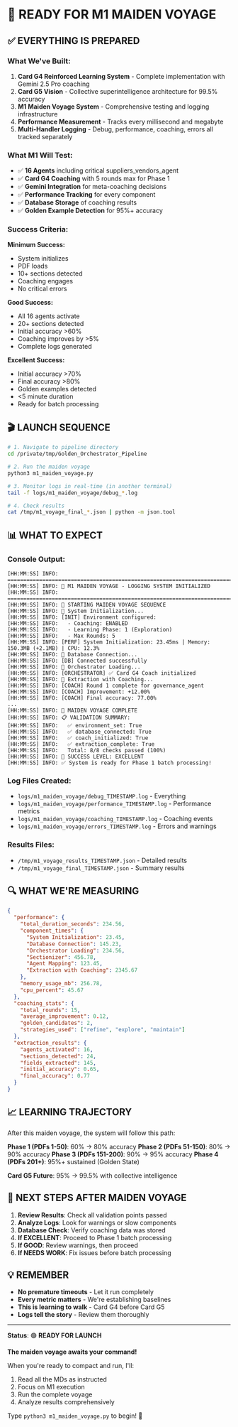 # 🚀 READY FOR M1 MAIDEN VOYAGE

## ✅ **EVERYTHING IS PREPARED**

### **What We've Built:**

1. **Card G4 Reinforced Learning System** - Complete implementation with Gemini 2.5 Pro coaching
2. **Card G5 Vision** - Collective superintelligence architecture for 99.5% accuracy
3. **M1 Maiden Voyage System** - Comprehensive testing and logging infrastructure
4. **Performance Measurement** - Tracks every millisecond and megabyte
5. **Multi-Handler Logging** - Debug, performance, coaching, errors all tracked separately

### **What M1 Will Test:**

- ✅ **16 Agents** including critical suppliers_vendors_agent
- ✅ **Card G4 Coaching** with 5 rounds max for Phase 1
- ✅ **Gemini Integration** for meta-coaching decisions
- ✅ **Performance Tracking** for every component
- ✅ **Database Storage** of coaching results
- ✅ **Golden Example Detection** for 95%+ accuracy

### **Success Criteria:**

**Minimum Success:**
- System initializes
- PDF loads
- 10+ sections detected
- Coaching engages
- No critical errors

**Good Success:**
- All 16 agents activate
- 20+ sections detected
- Initial accuracy >60%
- Coaching improves by >5%
- Complete logs generated

**Excellent Success:**
- Initial accuracy >70%
- Final accuracy >80%
- Golden examples detected
- <5 minute duration
- Ready for batch processing

## 🎬 **LAUNCH SEQUENCE**

```bash
# 1. Navigate to pipeline directory
cd /private/tmp/Golden_Orchestrator_Pipeline

# 2. Run the maiden voyage
python3 m1_maiden_voyage.py

# 3. Monitor logs in real-time (in another terminal)
tail -f logs/m1_maiden_voyage/debug_*.log

# 4. Check results
cat /tmp/m1_voyage_final_*.json | python -m json.tool
```

## 📊 **WHAT TO EXPECT**

### **Console Output:**
```
[HH:MM:SS] INFO: ================================================================================
[HH:MM:SS] INFO: 🚢 M1 MAIDEN VOYAGE - LOGGING SYSTEM INITIALIZED
[HH:MM:SS] INFO: ================================================================================
[HH:MM:SS] INFO: 🚀 STARTING MAIDEN VOYAGE SEQUENCE
[HH:MM:SS] INFO: 📌 System Initialization...
[HH:MM:SS] INFO: [INIT] Environment configured:
[HH:MM:SS] INFO:   - Coaching: ENABLED
[HH:MM:SS] INFO:   - Learning Phase: 1 (Exploration)
[HH:MM:SS] INFO:   - Max Rounds: 5
[HH:MM:SS] INFO: [PERF] System Initialization: 23.45ms | Memory: 150.3MB (+2.1MB) | CPU: 12.3%
[HH:MM:SS] INFO: 📌 Database Connection...
[HH:MM:SS] INFO: [DB] Connected successfully
[HH:MM:SS] INFO: 📌 Orchestrator Loading...
[HH:MM:SS] INFO: [ORCHESTRATOR] ✅ Card G4 Coach initialized
[HH:MM:SS] INFO: 📌 Extraction with Coaching...
[HH:MM:SS] INFO: [COACH] Round 1 complete for governance_agent
[HH:MM:SS] INFO: [COACH] Improvement: +12.00%
[HH:MM:SS] INFO: [COACH] Final accuracy: 77.00%
...
[HH:MM:SS] INFO: 🏁 MAIDEN VOYAGE COMPLETE
[HH:MM:SS] INFO: 📋 VALIDATION SUMMARY:
[HH:MM:SS] INFO:   ✅ environment_set: True
[HH:MM:SS] INFO:   ✅ database_connected: True
[HH:MM:SS] INFO:   ✅ coach_initialized: True
[HH:MM:SS] INFO:   ✅ extraction_complete: True
[HH:MM:SS] INFO:   Total: 8/8 checks passed (100%)
[HH:MM:SS] INFO: 🎯 SUCCESS LEVEL: EXCELLENT
[HH:MM:SS] INFO: ✅ System is ready for Phase 1 batch processing!
```

### **Log Files Created:**
- `logs/m1_maiden_voyage/debug_TIMESTAMP.log` - Everything
- `logs/m1_maiden_voyage/performance_TIMESTAMP.log` - Performance metrics
- `logs/m1_maiden_voyage/coaching_TIMESTAMP.log` - Coaching events
- `logs/m1_maiden_voyage/errors_TIMESTAMP.log` - Errors and warnings

### **Results Files:**
- `/tmp/m1_voyage_results_TIMESTAMP.json` - Detailed results
- `/tmp/m1_voyage_final_TIMESTAMP.json` - Summary results

## 🔍 **WHAT WE'RE MEASURING**

```json
{
  "performance": {
    "total_duration_seconds": 234.56,
    "component_times": {
      "System Initialization": 23.45,
      "Database Connection": 145.23,
      "Orchestrator Loading": 234.56,
      "Sectionizer": 456.78,
      "Agent Mapping": 123.45,
      "Extraction with Coaching": 2345.67
    },
    "memory_usage_mb": 256.78,
    "cpu_percent": 45.67
  },
  "coaching_stats": {
    "total_rounds": 15,
    "average_improvement": 0.12,
    "golden_candidates": 2,
    "strategies_used": ["refine", "explore", "maintain"]
  },
  "extraction_results": {
    "agents_activated": 16,
    "sections_detected": 24,
    "fields_extracted": 145,
    "initial_accuracy": 0.65,
    "final_accuracy": 0.77
  }
}
```

## 📈 **LEARNING TRAJECTORY**

After this maiden voyage, the system will follow this path:

**Phase 1 (PDFs 1-50)**: 60% → 80% accuracy
**Phase 2 (PDFs 51-150)**: 80% → 90% accuracy
**Phase 3 (PDFs 151-200)**: 90% → 95% accuracy
**Phase 4 (PDFs 201+)**: 95%+ sustained (Golden State)

**Card G5 Future**: 95% → 99.5% with collective intelligence

## 🎯 **NEXT STEPS AFTER MAIDEN VOYAGE**

1. **Review Results**: Check all validation points passed
2. **Analyze Logs**: Look for warnings or slow components
3. **Database Check**: Verify coaching data was stored
4. **If EXCELLENT**: Proceed to Phase 1 batch processing
5. **If GOOD**: Review warnings, then proceed
6. **If NEEDS WORK**: Fix issues before batch processing

## 💡 **REMEMBER**

- **No premature timeouts** - Let it run completely
- **Every metric matters** - We're establishing baselines
- **This is learning to walk** - Card G4 before Card G5
- **Logs tell the story** - Review them thoroughly

---

**Status**: 🟢 **READY FOR LAUNCH**

**The maiden voyage awaits your command!**

When you're ready to compact and run, I'll:
1. Read all the MDs as instructed
2. Focus on M1 execution
3. Run the complete voyage
4. Analyze results comprehensively

Type `python3 m1_maiden_voyage.py` to begin! 🚀